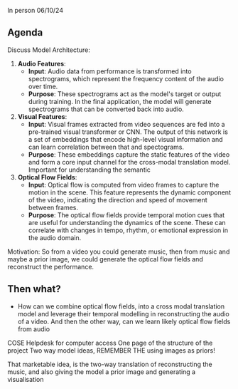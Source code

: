 In person 06/10/24

## Agenda
Discuss Model Architecture:
1. **Audio Features**:
    - **Input**: Audio data from performance is transformed into spectrograms, which represent the frequency content of the audio over time.
    - **Purpose**: These spectrograms act as the model's target or output during training. In the final application, the model will generate spectrograms that can be converted back into audio.
2. **Visual Features**:
    - **Input**: Visual frames extracted from video sequences are fed into a pre-trained visual transformer or CNN. The output of this network is a set of embeddings that encode high-level visual information and can learn correlation between that and spectograms.
    - **Purpose**: These embeddings capture the static features of the video and form a core input channel for the cross-modal translation model. Important for understanding the semantic 
3. **Optical Flow Fields**:
    - **Input**: Optical flow is computed from video frames to capture the motion in the scene. This feature represents the dynamic component of the video, indicating the direction and speed of movement between frames.
    - **Purpose**: The optical flow fields provide temporal motion cues that are useful for understanding the dynamics of the scene. These can correlate with changes in tempo, rhythm, or emotional expression in the audio domain.

Motivation:
So from a video you could generate music, then from music and maybe a prior image, we could generate the optical flow fields and reconstruct the performance.

## Then what?
- How can we combine optical flow fields, into a cross modal translation model and leverage their temporal modelling in reconstructing the audio of a video. And then the other way, can we learn likely optical flow fields from audio

COSE Helpdesk for computer access
One page of the structure of the project
Two way model ideas, REMEMBER THE using images as priors!

That marketable idea, is the two-way translation of reconstructing the music, and also giving the model a prior image and generating a visualisation